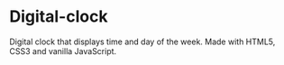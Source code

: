 # Digital-clock
Digital clock that displays time and day of the week. Made with HTML5, CSS3 and vanilla JavaScript.
